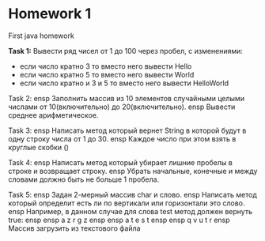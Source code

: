 # Homework 1
First java homework

**Task 1:**
  Вывести ряд чисел от 1 до 100 через пробел, с изменениями:
  - если число кратно 3 то вместо него вывести Hello
  - если число кратно 5 то вместо него вывести World
  - если число кратно и 3 и 5 то вместо него вывести HelloWorld

Task 2:
ensp  Заполнить массив из 10 элементов случайными целыми числами от 10(включительно) до 20(включительно).
ensp  Вывести среднее арифметическое.

Task 3: 
ensp  Написать метод который вернет String в которой будут в одну строку числа от 1 до 30.
ensp  Каждое число при этом взять в круглые скобки ()
  
Task 4:
ensp  Написать метод который убирает лишние пробелы в строке и возвращает строку. 
ensp  Убрать начальные, конечные и между словами должно быть не больше 1 пробела.

Task 5:
ensp  Задан 2-мерный массив char и слово.
ensp  Написать метод который определит есть ли по вертикали или горизонтали это слово. 
ensp  Например, в данном случае для слова test метод должен вернуть true:
ensp ensp   a z r g z
ensp ensp   a t e s t
ensp ensp   q v u t r
ensp  Массив загрузить из текстового файла
